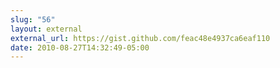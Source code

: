 ```yaml
---
slug: "56"
layout: external
external_url: https://gist.github.com/feac48e4937ca6eaf110
date: 2010-08-27T14:32:49-05:00
---
```

